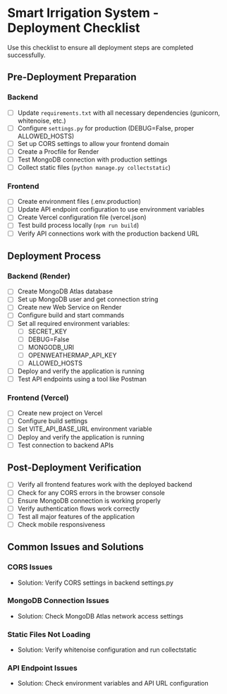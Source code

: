 # Smart Irrigation System - Deployment Checklist

Use this checklist to ensure all deployment steps are completed successfully.

## Pre-Deployment Preparation

### Backend
- [ ] Update `requirements.txt` with all necessary dependencies (gunicorn, whitenoise, etc.)
- [ ] Configure `settings.py` for production (DEBUG=False, proper ALLOWED_HOSTS)
- [ ] Set up CORS settings to allow your frontend domain
- [ ] Create a Procfile for Render
- [ ] Test MongoDB connection with production settings
- [ ] Collect static files (`python manage.py collectstatic`)

### Frontend
- [ ] Create environment files (.env.production)
- [ ] Update API endpoint configuration to use environment variables
- [ ] Create Vercel configuration file (vercel.json)
- [ ] Test build process locally (`npm run build`)
- [ ] Verify API connections work with the production backend URL

## Deployment Process

### Backend (Render)
- [ ] Create MongoDB Atlas database
- [ ] Set up MongoDB user and get connection string
- [ ] Create new Web Service on Render
- [ ] Configure build and start commands
- [ ] Set all required environment variables:
  - [ ] SECRET_KEY
  - [ ] DEBUG=False
  - [ ] MONGODB_URI
  - [ ] OPENWEATHERMAP_API_KEY
  - [ ] ALLOWED_HOSTS
- [ ] Deploy and verify the application is running
- [ ] Test API endpoints using a tool like Postman

### Frontend (Vercel)
- [ ] Create new project on Vercel
- [ ] Configure build settings
- [ ] Set VITE_API_BASE_URL environment variable
- [ ] Deploy and verify the application is running
- [ ] Test connection to backend APIs

## Post-Deployment Verification

- [ ] Verify all frontend features work with the deployed backend
- [ ] Check for any CORS errors in the browser console
- [ ] Ensure MongoDB connection is working properly
- [ ] Verify authentication flows work correctly
- [ ] Test all major features of the application
- [ ] Check mobile responsiveness

## Common Issues and Solutions

### CORS Issues
- Solution: Verify CORS settings in backend settings.py

### MongoDB Connection Issues
- Solution: Check MongoDB Atlas network access settings

### Static Files Not Loading
- Solution: Verify whitenoise configuration and run collectstatic

### API Endpoint Issues
- Solution: Check environment variables and API URL configuration
